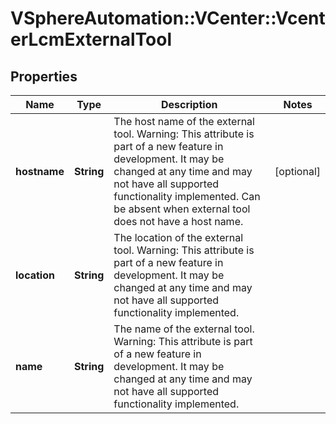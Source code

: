 # VSphereAutomation::VCenter::VcenterLcmExternalTool

## Properties
Name | Type | Description | Notes
------------ | ------------- | ------------- | -------------
**hostname** | **String** | The host name of the external tool. Warning: This attribute is part of a new feature in development. It may be changed at any time and may not have all supported functionality implemented. Can be absent when external tool does not have a host name. | [optional] 
**location** | **String** | The location of the external tool. Warning: This attribute is part of a new feature in development. It may be changed at any time and may not have all supported functionality implemented. | 
**name** | **String** | The name of the external tool. Warning: This attribute is part of a new feature in development. It may be changed at any time and may not have all supported functionality implemented. | 


